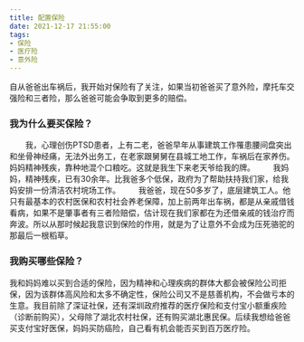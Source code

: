 ```yaml
---
title: 配置保险
date: 2021-12-17 21:55:00
tags:
- 保险
- 医疗险
- 意外险
---
```

自从爸爸出车祸后，我开始对保险有了关注，如果当初爸爸买了意外险，摩托车交强险和三者险，那么爸爸可能会争取到更多的赔偿。
<!--more-->

### 我为什么要买保险？
&emsp;&emsp;我，心理创伤PTSD患者，上有二老，爸爸早年从事建筑工作罹患腰间盘突出和坐骨神经痛，无法外出务工，在老家跟舅舅在县城工地工作，车祸后在家养伤。妈妈精神残疾，靠种地混个口粮吃。这就是我生下来老天爷给我的牌。
&emsp;&emsp;我妈妈，精神残疾，已有30余年。比我爸多个低保，政府为了帮助扶持我们家，给我妈安排一份清洁农村垸场工作。
&emsp;&emsp;我爸爸，现在50多岁了，底层建筑工人。他只有最基本的农村医保和农村社会养老保障，加上前两年出车祸，都是从亲戚借钱看病，如果不是肇事者有三者险赔偿，估计现在我们家都在为还借亲戚的钱治疗而奔波。所以从那时候起我意识到保险的作用，就是为了让意外不会成为压死骆驼的那最后一根稻草。

### 我购买哪些保险？
我和妈妈难以买到合适的保险，因为精神和心理疾病的群体大都会被保险公司拒保，因为该群体高风险和太多不确定性，保险公司又不是慈善机构，不会做亏本的生意。我目前除了深证社保，还有深圳政府推荐的医疗保险和支付宝小额重疾险（诊断前购买），父母除了湖北农村社保，还有购买湖北惠民保。后续我想给爸爸买支付宝好医保，妈妈买防癌险，自己看有机会能否买到百万医疗险。